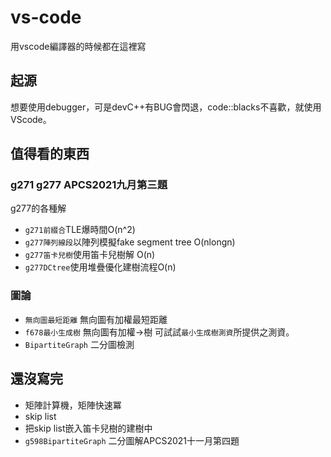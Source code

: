 # vs-code
用vscode編譯器的時候都在這裡寫
## 起源
想要使用debugger，可是devC++有BUG會閃退，code::blacks不喜歡，就使用VScode。

## 值得看的東西

### g271 g277 APCS2021九月第三題
 g277的各種解
* `g271前綴合`TLE爆時間O(n^2)
* `g277陣列線段`以陣列模擬fake segment tree O(nlongn)
* `g277笛卡兒樹`使用笛卡兒樹解 O(n)
* `g277DCtree`使用堆疊優化建樹流程O(n)
  
### 圖論
* `無向圖最短距離` 無向圖有加權最短距離
* `f678最小生成樹` 無向圖有加權->樹 可試試`最小生成樹測資`所提供之測資。
* `BipartiteGraph` 二分圖檢測
  
## 還沒寫完 
* 矩陣計算機，矩陣快速冪
* skip list
* 把skip list嵌入笛卡兒樹的建樹中
* `g598BipartiteGraph` 二分圖解APCS2021十一月第四題
  
